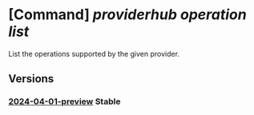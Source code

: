 # [Command] _providerhub operation list_

List the operations supported by the given provider.

## Versions

### [2024-04-01-preview](/Resources/mgmt-plane/L3N1YnNjcmlwdGlvbnMve30vcHJvdmlkZXJzL21pY3Jvc29mdC5wcm92aWRlcmh1Yi9wcm92aWRlcnJlZ2lzdHJhdGlvbnMve30vb3BlcmF0aW9ucy9kZWZhdWx0/2024-04-01-preview.xml) **Stable**

<!-- mgmt-plane /subscriptions/{}/providers/microsoft.providerhub/providerregistrations/{}/operations/default 2024-04-01-preview -->
